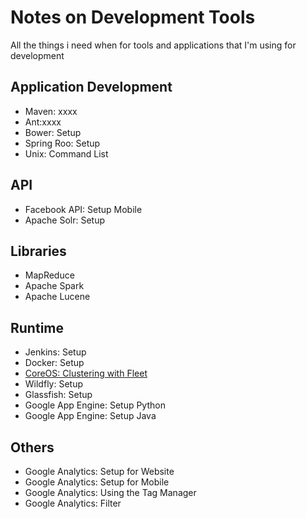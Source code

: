 # Notes on Development Tools
All the things i need when for tools and applications that I'm using for development

## Application Development
* Maven: xxxx
* Ant:xxxx
* Bower: Setup
* Spring Roo: Setup
* Unix: Command List

## API
* Facebook API: Setup Mobile
* Apache Solr: Setup

## Libraries
* MapReduce
* Apache Spark
* Apache Lucene

## Runtime
* Jenkins: Setup
* Docker: Setup
* [CoreOS: Clustering with Fleet](https://coreos.com/using-coreos/clustering/)
* Wildfly: Setup
* Glassfish: Setup
* Google App Engine: Setup Python
* Google App Engine: Setup Java

## Others
* Google Analytics: Setup for Website
* Google Analytics: Setup for Mobile
* Google Analytics: Using the Tag Manager
* Google Analytics: Filter
